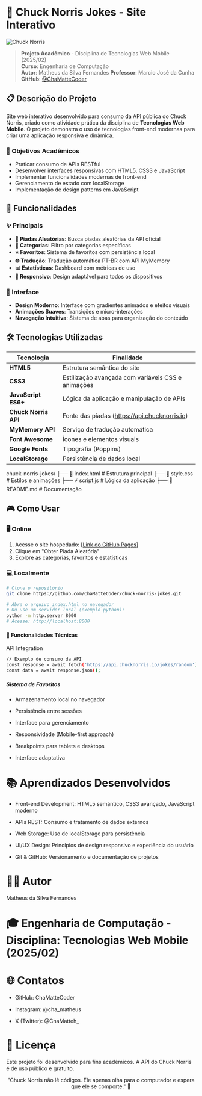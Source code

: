 # 🥋 Chuck Norris Jokes - Site Interativo

![Chuck Norris](https://api.chucknorris.io/img/avatar/chuck-norris.png)

> **Projeto Acadêmico** - Disciplina de Tecnologias Web Mobile (2025/02)  
> **Curso**: Engenharia de Computação  
> **Autor**: Matheus da Silva Fernandes
> **Professor**: Marcio José da Cunha
> **GitHub**: [@ChaMatteCoder](https://github.com/ChaMatteCoder)

## 📋 Descrição do Projeto

Site web interativo desenvolvido para consumo da API pública do Chuck Norris, criado como atividade prática da disciplina de **Tecnologias Web Mobile**. O projeto demonstra o uso de tecnologias front-end modernas para criar uma aplicação responsiva e dinâmica.

### 🎯 Objetivos Acadêmicos

- Praticar consumo de APIs RESTful
- Desenvolver interfaces responsivas com HTML5, CSS3 e JavaScript
- Implementar funcionalidades modernas de front-end
- Gerenciamento de estado com localStorage
- Implementação de design patterns em JavaScript

## 🚀 Funcionalidades

### ✨ Principais
- **🔀 Piadas Aleatórias**: Busca piadas aleatórias da API oficial
- **📂 Categorias**: Filtro por categorias específicas
- **⭐ Favoritos**: Sistema de favoritos com persistência local
- **🌐 Tradução**: Tradução automática PT-BR com API MyMemory
- **📊 Estatísticas**: Dashboard com métricas de uso
- **📱 Responsivo**: Design adaptável para todos os dispositivos

### 🎨 Interface
- **Design Moderno**: Interface com gradientes animados e efeitos visuais
- **Animações Suaves**: Transições e micro-interações
- **Navegação Intuitiva**: Sistema de abas para organização do conteúdo

## 🛠 Tecnologias Utilizadas

| Tecnologia | Finalidade |
|------------|------------|
| **HTML5** | Estrutura semântica do site |
| **CSS3** | Estilização avançada com variáveis CSS e animações |
| **JavaScript ES6+** | Lógica da aplicação e manipulação de APIs |
| **Chuck Norris API** | Fonte das piadas (https://api.chucknorris.io) |
| **MyMemory API** | Serviço de tradução automática |
| **Font Awesome** | Ícones e elementos visuais |
| **Google Fonts** | Tipografia (Poppins) |
| **LocalStorage** | Persistência de dados local |

chuck-norris-jokes/
├── 📄 index.html # Estrutura principal
├── 🎨 style.css # Estilos e animações
├── ⚡ script.js # Lógica da aplicação
├── 📖 README.md # Documentação


## 🎮 Como Usar

### 🖥️ Online
1. Acesse o site hospedado: [[Link do GitHub Pages](https://chamattecoder.github.io/chuck-norris-jokes)]
2. Clique em "Obter Piada Aleatória"
3. Explore as categorias, favoritos e estatísticas

### 💻 Localmente

```bash
# Clone o repositório
git clone https://github.com/ChaMatteCoder/chuck-norris-jokes.git

# Abra o arquivo index.html no navegador
# Ou use um servidor local (exemplo python):
python -m http.server 8000
# Acesse: http://localhost:8000
```

#### 🔧 Funcionalidades Técnicas
API Integration

```bash
// Exemplo de consumo da API
const response = await fetch('https://api.chucknorris.io/jokes/random');
const data = await response.json();
```

##### Sistema de Favoritos

- Armazenamento local no navegador

- Persistência entre sessões

- Interface para gerenciamento

- Responsividade (Mobile-first approach)

- Breakpoints para tablets e desktops

- Interface adaptativa

# 📚 Aprendizados Desenvolvidos

- Front-end Development: HTML5 semântico, CSS3 avançado, JavaScript moderno

- APIs REST: Consumo e tratamento de dados externos

- Web Storage: Uso de localStorage para persistência

- UI/UX Design: Princípios de design responsivo e experiência do usuário

- Git & GitHub: Versionamento e documentação de projetos

# 👨‍💻 Autor
Matheus da Silva Fernandes
# 🎓 Engenharia de Computação - Disciplina: Tecnologias Web Mobile (2025/02)

# 🌐 Contatos

- GitHub: ChaMatteCoder

- Instagram: @cha_matheus

- X (Twitter): @ChaMatteh_

# 📄 Licença
Este projeto foi desenvolvido para fins acadêmicos. A API do Chuck Norris é de uso público e gratuito.

<div align="center">
"Chuck Norris não lê códigos. Ele apenas olha para o computador e espera que ele se comporte." 🤠
</div>


